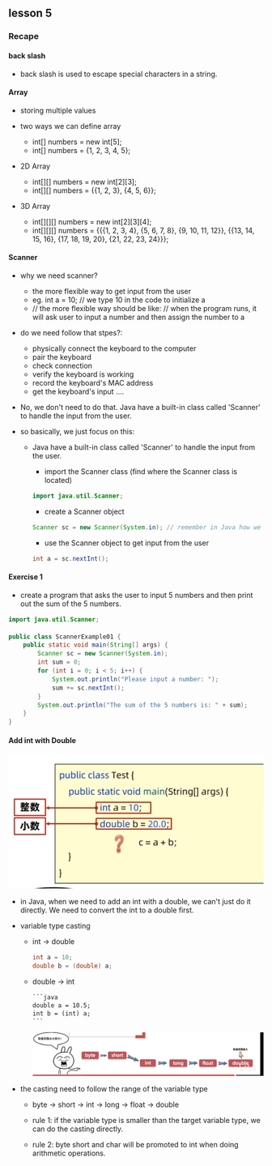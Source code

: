## lesson 5

### Recape

#### back slash

- back slash is used to escape special characters in a string.

#### Array

- storing multiple values
- two ways we can define array

  - int[] numbers = new int[5];
  - int[] numbers = {1, 2, 3, 4, 5};

- 2D Array

  - int[][] numbers = new int[2][3];
  - int[][] numbers = {{1, 2, 3}, {4, 5, 6}};

- 3D Array
  - int[][][] numbers = new int[2][3][4];
  - int[][][] numbers = {{{1, 2, 3, 4}, {5, 6, 7, 8}, {9, 10, 11, 12}}, {{13, 14, 15, 16}, {17, 18, 19, 20}, {21, 22, 23, 24}}};

#### Scanner

- why we need scanner?

  - the more flexible way to get input from the user
  - eg. int a = 10; // we type 10 in the code to initialize a
  - // the more flexible way should be like:
    // when the program runs, it will ask user to input a number and then assign the number to a

- do we need follow that stpes?:

  - physically connect the keyboard to the computer
  - pair the keyboard
  - check connection
  - verify the keyboard is working
  - record the keyboard's MAC address
  - get the keyboard's input ....

- No, we don't need to do that. Java have a built-in class called 'Scanner' to handle the input from the user.

- so basically, we just focus on this:

  - Java have a built-in class called 'Scanner' to handle the input from the user.

    - import the Scanner class (find where the Scanner class is located)

    ```java
    import java.util.Scanner;
    ```

    - create a Scanner object

    ```java
    Scanner sc = new Scanner(System.in); // remember in Java how we print out things? 'System.out'
    ```

    - use the Scanner object to get input from the user

    ```java
    int a = sc.nextInt();
    ```

#### Exercise 1

- create a program that asks the user to input 5 numbers and then print out the sum of the 5 numbers.

```java
import java.util.Scanner;

public class ScannerExample01 {
    public static void main(String[] args) {
        Scanner sc = new Scanner(System.in);
        int sum = 0;
        for (int i = 0; i < 5; i++) {
            System.out.println("Please input a number: ");
            sum += sc.nextInt();
        }
        System.out.println("The sum of the 5 numbers is: " + sum);
    }
}
```

#### Add int with Double

![Alt text](image-2.png)

- in Java, when we need to add an int with a double, we can't just do it directly. We need to convert the int to a double first.

- variable type casting

  - int -> double

    ```java
    int a = 10;
    double b = (double) a;
    ```

  - double -> int

        ```java
        double a = 10.5;
        int b = (int) a;
        ```

    ![Alt text](image-3.png)

- the casting need to follow the range of the variable type

  - byte -> short -> int -> long -> float -> double

  - rule 1: if the variable type is smaller than the target variable type, we can do the casting directly.
  - rule 2: byte short and char will be promoted to int when doing arithmetic operations.
